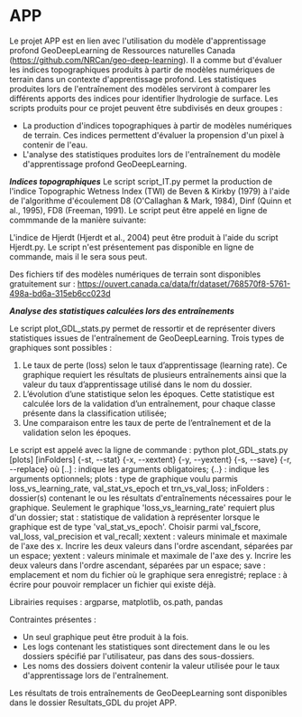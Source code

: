 # APP

Le projet APP est en lien avec l'utilisation du modèle d'apprentissage profond GeoDeepLearning de Ressources naturelles Canada (https://github.com/NRCan/geo-deep-learning). 
Il a comme but d'évaluer les indices topographiques produits à partir de modèles numériques de terrain dans un contexte d'apprentissage profond. 
Les statistiques produites lors de l'entraînement des modèles serviront à comparer les différents apports des indices pour identifier lhydrologie de surface. 
Les scripts produits pour ce projet peuvent être subdivisés en deux groupes :
- La production d'indices topographiques à partir de modèles numériques de terrain. Ces indices permettent d'évaluer la propension d'un pixel à contenir de l'eau.
- L'analyse des statistiques produites lors de l'entraînement du modèle d'apprentissage profond GeoDeepLearning. 


***Indices topographiques***
Le script script_IT.py permet la production de l'indice Topographic Wetness Index (TWI) de Beven & Kirkby (1979) à l'aide de l'algorithme d'écoulement D8 (O'Callaghan & Mark, 1984), Dinf (Quinn et al., 1995), FD8 (Freeman, 1991). Le script peut être appelé en ligne de commmande de la manière suivante: 

L'indice de Hjerdt (Hjerdt et al., 2004) peut être produit à l'aide du script Hjerdt.py. Le script n'est présentement pas disponible en ligne de commande, mais il le sera sous peut. 

Des fichiers tif des modèles numériques de terrain sont disponibles gratuitement sur : https://ouvert.canada.ca/data/fr/dataset/768570f8-5761-498a-bd6a-315eb6cc023d


***Analyse des statistiques calculées lors des entraînements***

Le script plot_GDL_stats.py permet de ressortir et de représenter divers statistiques issues de l'entraînement de GeoDeepLearning.
Trois types de graphiques sont possibles : 
1. Le taux de perte (loss) selon le taux d’apprentissage (learning rate). Ce graphique requiert les résultats de plusieurs entraînements ainsi que la valeur du taux d’apprentissage utilisé dans le nom du dossier. 
2. L’évolution d’une statistique selon les époques. Cette statistique est calculée lors de la validation d’un entraînement, pour chaque classe présente dans la classification utilisée; 
3. Une comparaison entre les taux de perte de l’entraînement et de la validation selon les époques. 

Le script est appelé avec la ligne de commande :
python plot_GDL_stats.py [plots] [inFolders] {-st, --stat} {-x, --xextent} {-y, --yextent} {-s, --save} {-r, --replace}
où
[..] : indique les arguments obligatoires;
{..} : indique les arguments optionnels;
plots : type de graphique voulu parmis loss_vs_learning_rate, val_stat_vs_epoch et trn_vs_val_loss;
inFolders : dossier(s) contenant le ou les résultats d'entraînements nécessaires pour le graphique. Seulement le graphique 'loss_vs_learning_rate' requiert plus d'un dossier;
stat : statistique de validation à représenter lorsque le graphique est de type 'val_stat_vs_epoch'. Choisir parmi val_fscore, val_loss, val_precision et val_recall;
xextent : valeurs minimale et maximale de l'axe des x. Incrire les deux valeurs dans l'ordre ascendant, séparées par un espace;
yextent : valeurs minimale et maximale de l'axe des y. Incrire les deux valeurs dans l'ordre ascendant, séparées par un espace;
save : emplacement et nom du fichier où le graphique sera enregistré;
replace : à écrire pour pouvoir remplacer un fichier qui existe déjà.

Librairies requises : argparse, matplotlib, os.path, pandas

Contraintes présentes :
- Un seul graphique peut être produit à la fois.
- Les logs contenant les statistiques sont directement dans le ou les dossiers spécifié par l'utilisateur, pas dans des sous-dossiers.
- Les noms des dossiers doivent contenir la valeur utilisée pour le taux d'apprentissage lors de l'entraînement.

Les résultats de trois entraînements de GeoDeepLearning sont disponibles dans le dossier Resultats_GDL du projet APP.
